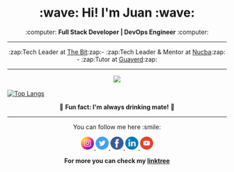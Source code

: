 <h1 align="center"><b>:wave: Hi! I'm Juan :wave:</b></h1>
<p align="center">:computer: <b>Full Stack Developer | DevOps Engineer</b> :computer:</p>
<hr>
<p align="center">
  :zap:Tech Leader at <a href="https://github.com/thebitar">The Bit</a>:zap:- :zap:Tech Leader & Mentor at <a href="https://github.com/nucba">Nucba</a>:zap: - :zap:Tutor at <a href="https://github.com/guayerd">Guayerd</a>:zap:
</p>
<hr>
<p align="center"><img src="https://github-readme-stats.vercel.app/api?username=jpromanonet&&show_icons=true&title_color=00fa9a&icon_color=00c87b&text_color=00fa9a&bg_color=191919&count_private=true"></p> 
  
[![Top Langs](https://github-readme-stats.vercel.app/api/top-langs/?username=jpromanonet&bg_color=000000&text_color=FFFFFF&title_color=159E4A&langs_count=10&card_width=1000&layout=compact)](https://github.com/jpromanonet/github-readme-stats)

<p align="center">🧉 <b>Fun fact: I'm always drinking mate!</b> 🧉</p>
<hr>
<p align="center">
  You can follow me here :smile:
</p>
<p align="center">
  <a href="https://instagram.com/juanp.raven">
    <img src="./images/instagram.png" width="30px" height="30px">
  </a>
  <a href="https://twitter.com/jpromanonet">
    <img src="./images/twitter.png" width="30px" height="30px">
  </a>
  <a href="https://instagram.com/juanp.raven">
    <img src="./images/facebook.png" width="30px" height="30px">
  </a>
  <a href="https://instagram.com/juanp.raven">
    <img src="./images/linkedin.png" width="30px" height="30px">
  </a>
  <a href="https://instagram.com/juanp.raven">
    <img src="./images/youtube.png" width="30px" height="30px">
  </a>
</p>
<p align="center">
  <b>For more you can check my <a href="https://linktr.ee/jpromanonet">linktree</a></b>
</p>
